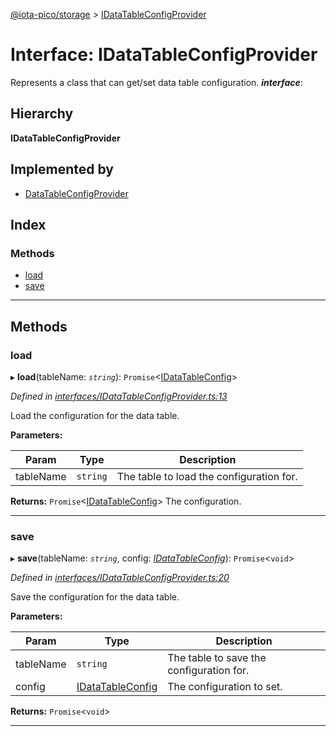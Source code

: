 [@iota-pico/storage](../README.md) > [IDataTableConfigProvider](../interfaces/idatatableconfigprovider.md)

# Interface: IDataTableConfigProvider

Represents a class that can get/set data table configuration.
*__interface__*: 

## Hierarchy

**IDataTableConfigProvider**

## Implemented by

* [DataTableConfigProvider](../classes/datatableconfigprovider.md)

## Index

### Methods

* [load](idatatableconfigprovider.md#load)
* [save](idatatableconfigprovider.md#save)

---

## Methods

<a id="load"></a>

###  load

▸ **load**(tableName: *`string`*): `Promise`<[IDataTableConfig](idatatableconfig.md)>

*Defined in [interfaces/IDataTableConfigProvider.ts:13](https://github.com/iota-pico/storage/blob/a72b6fc/src/interfaces/IDataTableConfigProvider.ts#L13)*

Load the configuration for the data table.

**Parameters:**

| Param | Type | Description |
| ------ | ------ | ------ |
| tableName | `string` |  The table to load the configuration for. |

**Returns:** `Promise`<[IDataTableConfig](idatatableconfig.md)>
The configuration.

___
<a id="save"></a>

###  save

▸ **save**(tableName: *`string`*, config: *[IDataTableConfig](idatatableconfig.md)*): `Promise`<`void`>

*Defined in [interfaces/IDataTableConfigProvider.ts:20](https://github.com/iota-pico/storage/blob/a72b6fc/src/interfaces/IDataTableConfigProvider.ts#L20)*

Save the configuration for the data table.

**Parameters:**

| Param | Type | Description |
| ------ | ------ | ------ |
| tableName | `string` |  The table to save the configuration for. |
| config | [IDataTableConfig](idatatableconfig.md) |  The configuration to set. |

**Returns:** `Promise`<`void`>

___

